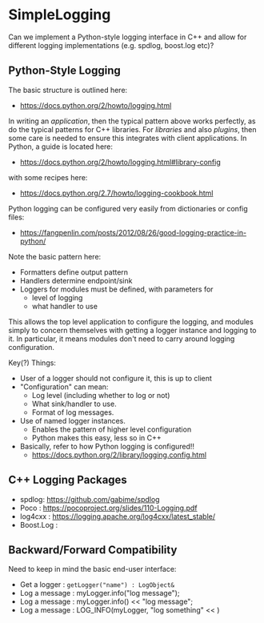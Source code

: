 SimpleLogging
=============

Can we implement a Python-style logging interface in C++ and allow for
different logging implementations (e.g. spdlog, boost.log etc)?

Python-Style Logging
--------------------
The basic structure is outlined here:

- https://docs.python.org/2/howto/logging.html

In writing an *application*, then the typical pattern above works perfectly, as
do the typical patterns for C++ libraries. For *libraries* and also *plugins*,
then some care is needed to ensure this integrates with client applications.
In Python, a guide is located here:

- https://docs.python.org/2/howto/logging.html#library-config

with some recipes here:

- https://docs.python.org/2.7/howto/logging-cookbook.html

Python logging can be configured very easily from dictionaries
or config files:

- https://fangpenlin.com/posts/2012/08/26/good-logging-practice-in-python/

Note the basic pattern here:

- Formatters define output pattern
- Handlers determine endpoint/sink
- Loggers for modules must be defined, with parameters for
  - level of logging
  - what handler to use

This allows the top level application to configure the logging, and
modules simply to concern themselves with getting a logger instance
and logging to it. In particular, it means modules don't need to carry
around logging configuration.

Key(?) Things:

- User of a logger should not configure it, this is up to client
- "Configuration" can mean:
  - Log level (including whether to log or not)
  - What sink/handler to use.
  - Format of log messages.
- Use of named logger instances.
  - Enables the pattern of higher level configuration
  - Python makes this easy, less so in C++
- Basically, refer to how Python logging is configured!!
  - https://docs.python.org/2/library/logging.config.html

C++ Logging Packages
--------------------
- spdlog: https://github.com/gabime/spdlog
- Poco : https://pocoproject.org/slides/110-Logging.pdf
- log4cxx : https://logging.apache.org/log4cxx/latest_stable/
- Boost.Log : 

Backward/Forward Compatibility
------------------------------

Need to keep in mind the basic end-user interface:

- Get a logger : `getLogger("name") : LogObject&`
- Log a message : myLogger.info("log message");
- Log a message : myLogger.info() << "log message";
- Log a message : LOG_INFO(myLogger, "log something" << )


